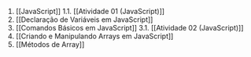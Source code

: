 1. [[JavaScript]]
	1.1. [[Atividade 01 (JavaScript)]]
2. [[Declaração de Variáveis em JavaScript]]
3. [[Comandos Básicos em JavaScript]]
	3.1. [[Atividade 02 (JavaScript)]]
4. [[Criando e Manipulando Arrays em JavaScript]]
5. [[Métodos de Array]]